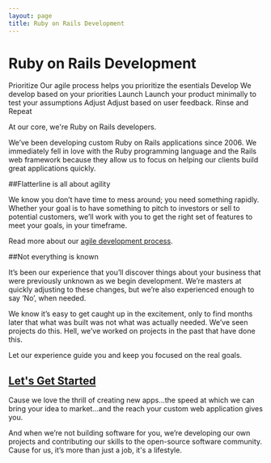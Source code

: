 ```yaml
---
layout: page
title: Ruby on Rails Development
---
```


# Ruby on Rails Development

<div class="snapshot">
Prioritize
Our agile process helps you prioritize the esentials
Develop
We develop based on your priorities
Launch
Launch your product minimally to test your assumptions
Adjust
Adjust based on user feedback.
Rinse and Repeat
</div>

At our core, we're Ruby on Rails developers. 

We’ve been developing custom Ruby on Rails applications since 2006. We immediately fell in love with the Ruby programming language and the Rails web framework because they allow us to focus on helping our clients build great applications quickly.

##Flatterline is all about agility

We know you don’t have time to mess around; you need something rapidly. Whether your goal is to have something to pitch to investors or sell to potential customers, we’ll work with you to get the right set of features to meet your goals, in your timeframe.

Read more about our <a href="/agile-development/">agile development process</a>.

##Not everything is known

It’s been our experience that you’ll discover things about your business that were previously unknown as we begin development. We’re masters at quickly adjusting to these changes, but we’re also experienced enough to say ‘No’, when needed.

We know it’s easy to get caught up in the excitement, only to find months later that what was built was not what was actually needed. We’ve seen projects do this. Hell, we’ve worked on projects in the past that have done this.

Let our experience guide you and keep you focused on the real goals. 

<h2><a href="/contact/">Let's Get Started</a></h2>

Cause we love the thrill of creating new apps...the speed at which we can bring your idea to market...and the reach your custom web application gives you. 

And when we’re not building software for you, we’re developing our own projects and contributing our skills to the open-source software community. Cause for us, it’s more than just a job, it's a lifestyle.
